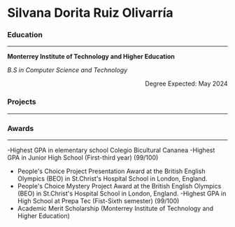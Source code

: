 # Silvana Dorita Ruiz Olivarría
### **Education**
---
**Monterrey Institute of Technology and Higher Education**

_B.S in Computer Science and Technology_ <p dir="rtl">Degree Expected: May 2024

### **Projects**
---

### **Awards**
---
-Highest GPA in elementary school Colegio Bicultural Cananea 
-Highest GPA in Junior High School (First-third year) (99/100)
- People's Choice Project Presentation Award at the British English Olympics (BEO) in St.Christ's Hospital School in London, England.
- People's Choice Mystery Project Award at the British  English Olympics (BEO) in St.Christ's Hospital School in London, England.
-Highest GPA in High School at Prepa Tec (Fist-Sixth semester) (99/100)
- Academic Merit Scholarship (Monterrey Institute of Technology and Higher Education)




